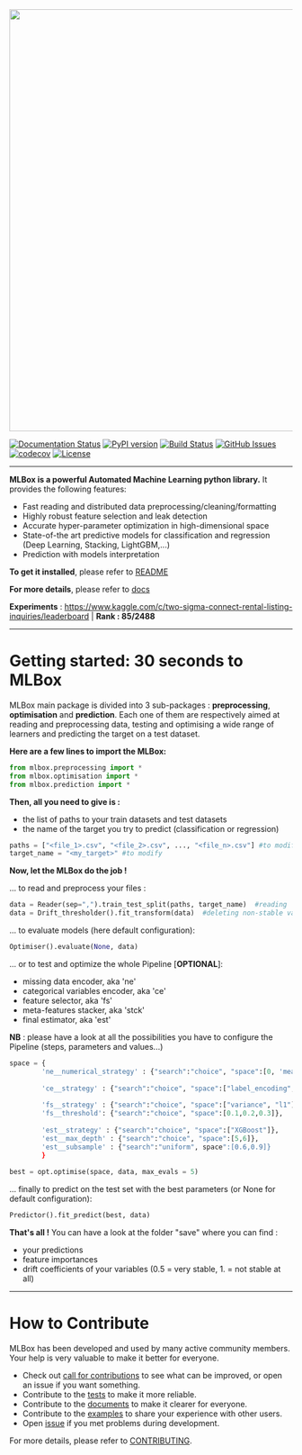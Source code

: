 <img src=https://github.com/AxeldeRomblay/MLBox/blob/master/logo.png width=750/> 

[![Documentation Status](https://readthedocs.org/projects/mlbox/badge/?version=latest)](http://mlbox.readthedocs.io/en/latest/?badge=latest)
[![PyPI version](https://badge.fury.io/py/mlbox.svg)](https://pypi.org/project/mlbox/)
[![Build Status](https://travis-ci.org/AxeldeRomblay/MLBox.svg?branch=master)](https://travis-ci.org/AxeldeRomblay/MLBox)
[![GitHub Issues](https://img.shields.io/github/issues/AxeldeRomblay/MLBox.svg)](https://github.com/AxeldeRomblay/MLBox/issues)
[![codecov](https://codecov.io/gh/AxeldeRomblay/MLBox/branch/master/graph/badge.svg)](https://codecov.io/gh/AxeldeRomblay/MLBox)
[![License](https://img.shields.io/badge/License-BSD%203--Clause-blue.svg)](https://github.com/AxeldeRomblay/MLBox/blob/master/LICENSE)

-----------------------

__MLBox is a powerful Automated Machine Learning python library.__ It provides the following features:

- Fast reading and distributed data preprocessing/cleaning/formatting
- Highly robust feature selection and leak detection
- Accurate hyper-parameter optimization in high-dimensional space
- State-of-the art predictive models for classification and regression (Deep Learning, Stacking, LightGBM,...)
- Prediction with models interpretation 


__To get it installed__, please refer to [README](https://github.com/AxeldeRomblay/MLBox/blob/master/python-package/README.rst)

__For more details__, please refer to [docs](https://github.com/AxeldeRomblay/MLBox/tree/master/docs/documentation.md)

__Experiments__ : https://www.kaggle.com/c/two-sigma-connect-rental-listing-inquiries/leaderboard | **Rank : 85/2488**

--------------------------


Getting started: 30 seconds to MLBox
====================================

MLBox main package is divided into 3 sub-packages : __preprocessing__, __optimisation__ and __prediction__. Each one of them are respectively aimed at reading and preprocessing data, testing and optimising a wide range of learners and predicting the target on a test dataset.

__Here are a few lines to import the MLBox:__

```python
from mlbox.preprocessing import *
from mlbox.optimisation import *
from mlbox.prediction import *
```

__Then, all you need to give is :__ 
* the list of paths to your train datasets and test datasets
* the name of the target you try to predict (classification or regression)

```python
paths = ["<file_1>.csv", "<file_2>.csv", ..., "<file_n>.csv"] #to modify
target_name = "<my_target>" #to modify
```
__Now, let the MLBox do the job !__

... to read and preprocess your files : 

```python
data = Reader(sep=",").train_test_split(paths, target_name)  #reading
data = Drift_thresholder().fit_transform(data)  #deleting non-stable variables
```
... to evaluate models (here default configuration):

```python
Optimiser().evaluate(None, data)
```

... or to test and optimize the whole Pipeline [__OPTIONAL__]:
* missing data encoder, aka 'ne'
* categorical variables encoder, aka 'ce'
* feature selector, aka 'fs'
* meta-features stacker, aka 'stck'
* final estimator, aka 'est'

__NB__ : please have a look at all the possibilities you have to configure the Pipeline (steps, parameters and values...) 

```python
space = {
        'ne__numerical_strategy' : {"search":"choice", "space":[0, 'mean']},
                              
        'ce__strategy' : {"search":"choice", "space":["label_encoding", "random_projection"]},
                          
        'fs__strategy' : {"search":"choice", "space":["variance", "l1"]},
        'fs__threshold': {"search":"choice", "space":[0.1,0.2,0.3]},             
        
        'est__strategy' : {"search":"choice", "space":["XGBoost"]},
        'est__max_depth' : {"search":"choice", "space":[5,6]},
        'est__subsample' : {"search":"uniform", space":[0.6,0.9]}
        }
        
best = opt.optimise(space, data, max_evals = 5)
```
... finally to predict on the test set with the best parameters (or None for default configuration):

```python
Predictor().fit_predict(best, data)

```

__That's all !__ You can have a look at the folder "save" where you can find :
* your predictions
* feature importances
* drift coefficients of your variables (0.5 = very stable, 1. = not stable at all)

--------------------------


How to Contribute
=================

MLBox has been developed and used by many active community members. Your help is very valuable to make it better for everyone.

- Check out [call for contributions](https://github.com/AxeldeRomblay/MLBox/labels/call-for-contributions) to see what can be improved, or open an issue if you want something.
- Contribute to the [tests](https://github.com/AxeldeRomblay/MLBox/tree/master/tests) to make it more reliable. 
- Contribute to the [documents](https://github.com/AxeldeRomblay/MLBox/tree/master/docs) to make it clearer for everyone.
- Contribute to the [examples](https://github.com/AxeldeRomblay/MLBox/tree/master/examples) to share your experience with other users.
- Open [issue](https://github.com/AxeldeRomblay/MLBox/issues) if you met problems during development.

For more details, please refer to [CONTRIBUTING](https://github.com/AxeldeRomblay/MLBox/blob/master/CONTRIBUTING.rst).
